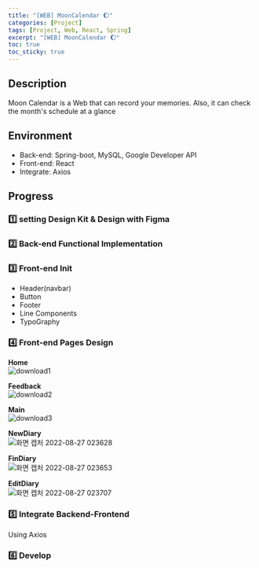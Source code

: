 ```yaml
---
title: "[WEB] MoonCalendar 🌔"
categories: [Project]
tags: [Project, Web, React, Spring]
excerpt: "[WEB] MoonCalendar 🌔"
toc: true
toc_sticky: true
---
```


## Description

Moon Calendar is a Web that can record your memories. Also, it
can check the month's schedule at a glance

## Environment

- Back-end: Spring-boot, MySQL, Google Developer API
- Front-end: React
- Integrate: Axios

## Progress

### 1️⃣ setting Design Kit & Design with Figma

### 2️⃣ Back-end Functional Implementation

### 3️⃣ Front-end Init

- Header(navbar)
- Button
- Footer
- Line Components
- TypoGraphy

### 4️⃣ Front-end Pages Design

**Home** <br>
![download1](https://user-images.githubusercontent.com/96654391/186961151-4aed8385-dd2c-47a8-b2e9-ee94d3fce932.png) <br>

**Feedback** <br>
![download2](https://user-images.githubusercontent.com/96654391/186961154-598791af-dc6e-48de-b875-6ac297834cad.png) <br>

**Main** <br>
![download3](https://user-images.githubusercontent.com/96654391/186961159-542d3187-5a2a-45d0-befb-92752d80ade6.png) <br>

**NewDiary** <br>
![화면 캡처 2022-08-27 023628](https://user-images.githubusercontent.com/96654391/186961164-debfe413-f0cf-4f03-a3d9-18a9d0eebed1.png) <br>

**FinDiary** <br>
![화면 캡처 2022-08-27 023653](https://user-images.githubusercontent.com/96654391/186961172-26466cf1-4075-4e5c-b23e-16a6500ad846.png) <br>

**EditDiary** <br>
![화면 캡처 2022-08-27 023707](https://user-images.githubusercontent.com/96654391/186961182-7d25ce2c-218b-431c-82d7-885fd6b7beab.png) <br>

### 5️⃣ Integrate Backend-Frontend

Using Axios

### 6️⃣ Develop
